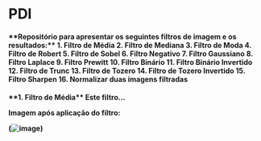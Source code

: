 # PDI

<h4> **Repositório para apresentar os seguintes filtros de imagem e os resultados:**
1.	Filtro de Média
2.	Filtro de Mediana
3.	Filtro de Moda
4.	Filtro de Robert 
5.	Filtro de Sobel
6.	Filtro Negativo
7.	Filtro Gaussiano
8.	Filtro Laplace
9.	Filtro Prewitt
10.	Filtro Binário
11.	Filtro Binário Invertido
12.	Filtro de Trunc
13.	Filtro de Tozero
14.	Filtro de Tozero Invertido
15.	Filtro Sharpen
16.	Normalizar duas imagens filtradas


<h4>**1. Filtro de Média**
Este filtro...

Imagem após aplicação do filtro:
  
(![image](https://user-images.githubusercontent.com/54648687/174414537-9f6f771f-4fdb-4617-bb68-22da56591038.png))
